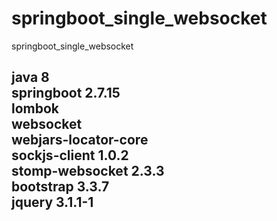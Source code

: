 # springboot_single_websocket
springboot_single_websocket

<h2>java 8<br>
springboot 2.7.15<br>
lombok<br>
websocket<br>
webjars-locator-core<br>
sockjs-client 1.0.2<br>
stomp-websocket 2.3.3<br>
bootstrap 3.3.7<br>
jquery 3.1.1-1</h2>
